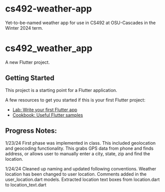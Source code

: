 # cs492-weather-app

Yet-to-be-named weather app for use in CS492 at OSU-Cascades in the Winter 2024 term.

# cs492_weather_app

A new Flutter project.

## Getting Started

This project is a starting point for a Flutter application.

A few resources to get you started if this is your first Flutter project:

- [Lab: Write your first Flutter app](https://docs.flutter.dev/get-started/codelab)
- [Cookbook: Useful Flutter samples](https://docs.flutter.dev/cookbook)

## Progress Notes:

1/23/24
First phase was implemented in class.
This included geolocation and geocoding functionality.
This grabs GPS data from phone and finds address, or allows user to manually enter a city, state, zip and find the location.

1/24/24
Cleaned up naming and updated following conventions.
Weather location has been changed to user location.
Comments added in the user_location.dart models.
Extracted location text boxes from location.dart to location_text.dart
